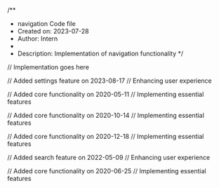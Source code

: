 /**
 * navigation Code file
 * Created on: 2023-07-28
 * Author: Intern
 *
 * Description: Implementation of navigation functionality
 */
 
// Implementation goes here


// Added settings feature on 2023-08-17
// Enhancing user experience

// Added core functionality on 2020-05-11
// Implementing essential features

// Added core functionality on 2020-10-14
// Implementing essential features

// Added core functionality on 2020-12-18
// Implementing essential features

// Added search feature on 2022-05-09
// Enhancing user experience

// Added core functionality on 2020-06-25
// Implementing essential features

